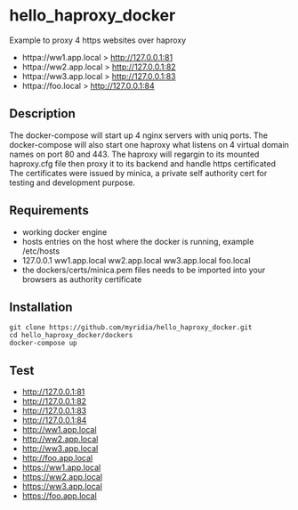 # hello_haproxy_docker

Example to proxy 4 https websites over haproxy

* httpa://ww1.app.local > http://127.0.0.1:81
* httpa://ww2.app.local > http://127.0.0.1:82
* httpa://ww3.app.local > http://127.0.0.1:83
* httpa://foo.local > http://127.0.0.1:84

## Description

The docker-compose will start up 4 nginx servers with uniq ports.
The docker-compose will also start one haproxy what listens on 4 virtual domain names on port 80 and 443.
The haproxy will regargin to its mounted haproxy.cfg file then proxy it to its backend and handle https certificated
The certificates were issued by minica, a private self authority cert for testing and development purpose.



## Requirements
* working docker engine
* hosts entries on the host where the docker is running, example /etc/hosts
* 127.0.0.1 ww1.app.local ww2.app.local ww3.app.local foo.local
* the dockers/certs/minica.pem files needs to be imported into your browsers as authority certificate 

## Installation
```
git clone https://github.com/myridia/hello_haproxy_docker.git
cd hello_haproxy_docker/dockers
docker-compose up 
```
## Test 
* http://127.0.0.1:81
* http://127.0.0.1:82
* http://127.0.0.1:83
* http://127.0.0.1:84
* http://ww1.app.local
* http://ww2.app.local
* http://ww3.app.local
* http://foo.app.local
* https://ww1.app.local
* https://ww2.app.local
* https://ww3.app.local
* https://foo.app.local






